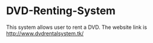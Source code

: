 # DVD-Renting-System
This system allows user to rent a DVD. 
The website link is http://www.dvdrentalsystem.tk/
